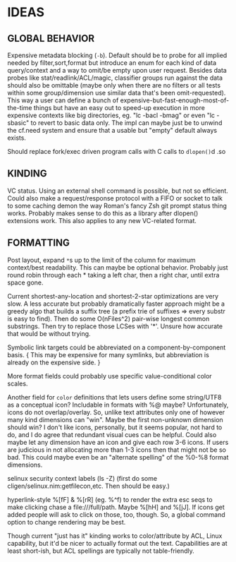 IDEAS
=============

GLOBAL BEHAVIOR
---------------
Expensive metadata blocking (`-b`).
  Default should be to probe for all implied needed by filter,sort,format but
  introduce an enum for each kind of data query/context and a way to omit/be
  empty upon user request.  Besides data probes like stat/readlink/ACL/magic,
  classifier groups run against the data should also be omittable (maybe only
  when there are no filters or all tests within some group/dimension use
  similar data that's been omit-requested).  This way a user can define a
  bunch of expensive-but-fast-enough-most-of-the-time things but have an easy
  out to speed-up execution in more expensive contexts like big directories,
  eg. "lc -bacl -bmag" or even "lc -sbasic" to revert to basic data only.
  The impl can maybe just be to unwind the cf.need system and ensure that a
  usable but "empty" default always exists.

Should replace fork/exec driven program calls with C calls to `dlopen()`d .so

KINDING
-------
VC status.  Using an external shell command is possible, but not so efficient.
Could also make a request/response protocol with a FIFO or socket to talk to
some caching demon the way Roman's fancy Zsh git prompt status thing works.
Probably makes sense to do this as a library after dlopen() extensions work.
This also applies to any new VC-related format.

FORMATTING
----------
Post layout, expand `*`s up to the limit of the column for maximum context/best
readability.  This can maybe be optional behavior.  Probably just round robin
through each * taking a left char, then a right char, until extra space gone.

Current shortest-any-location and shortest-2-star optimizations are very slow.
A less accurate but probably dramatically faster approach might be a greedy
algo that builds a suffix tree (a prefix trie of suffixes => every substr is
easy to find).  Then do some O(nFiles^2) pair-wise longest common substrings.
Then try to replace those LCSes with '\*'.  Unsure how accurate that would be
without trying.

Symbolic link targets could be abbreviated on a component-by-component basis.
{ This may be expensive for many symlinks, but abbreviation is already on the
expensive side. }

More format fields could probably use specific value-conditional color scales.

Another field for `color` definitions that lets users define some string/UTF8
as a conceptual icon?  Includable in formats with %@ maybe?  Unfortunately,
icons do not overlap/overlay.  So, unlike text attributes only one of however
many kind dimensions can "win".  Maybe the first non-unknown dimension should
win?  I don't like icons, personally, but it seems popular, not hard to do, and
I do agree that redundant visual cues can be helpful.  Could also maybe let any
dimension have an icon and give each row 3-6 icons.  If users are judicious in
not allocating more than 1-3 icons then that might not be so bad.  This could
maybe even be an "alternate spelling" of the %0-%8 format dimensions.

selinux security context labels (ls -Z)
(first do some cligen/selinux.nim:getfilecon,etc.  Then should be easy.)

hyperlink-style %[fF] & %[rR] (eg. %^f) to render the extra esc seqs to make
clicking chase a file:///full/path.  Maybe %[hH] and %[jJ].  If icons get added
people will ask to click on those, too, though.  So, a global command option to
change rendering may be best.

Though current "just has it" kinding works to color/attribute by ACL, Linux
capability, but it'd be nicer to actually format out the text.  Capabilities
are at least short-ish, but ACL spellings are typically not table-friendly.
